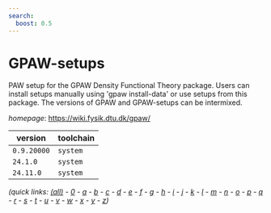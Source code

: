 ```yaml
---
search:
  boost: 0.5
---
```

# GPAW-setups

PAW setup for the GPAW Density Functional Theory package. Users can install setups manually using 'gpaw install-data' or use setups from this package. The versions of GPAW and GPAW-setups can be intermixed.

*homepage*: <https://wiki.fysik.dtu.dk/gpaw/>

version | toolchain
--------|----------
``0.9.20000`` | ``system``
``24.1.0`` | ``system``
``24.11.0`` | ``system``


*(quick links: [(all)](../index.md) - [0](../0/index.md) - [a](../a/index.md) - [b](../b/index.md) - [c](../c/index.md) - [d](../d/index.md) - [e](../e/index.md) - [f](../f/index.md) - [g](../g/index.md) - [h](../h/index.md) - [i](../i/index.md) - [j](../j/index.md) - [k](../k/index.md) - [l](../l/index.md) - [m](../m/index.md) - [n](../n/index.md) - [o](../o/index.md) - [p](../p/index.md) - [q](../q/index.md) - [r](../r/index.md) - [s](../s/index.md) - [t](../t/index.md) - [u](../u/index.md) - [v](../v/index.md) - [w](../w/index.md) - [x](../x/index.md) - [y](../y/index.md) - [z](../z/index.md))*

